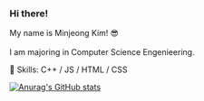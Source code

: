 ### Hi there! 
My name is Minjeong Kim! 😎
<br>
<br>
I am majoring in Computer Science Engenieering.

💫 Skills: C++ / JS / HTML / CSS

[![Anurag's GitHub stats](https://github-readme-stats.vercel.app/api?minjeongss)](https://github.com/anuraghazra/github-readme-stats)
